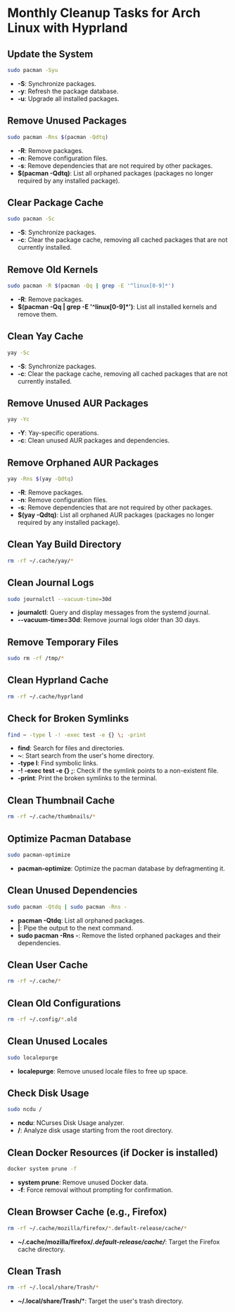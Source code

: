 # Monthly Cleanup Tasks for Arch Linux with Hyprland

## Update the System
```bash
sudo pacman -Syu
```
- **-S**: Synchronize packages.
- **-y**: Refresh the package database.
- **-u**: Upgrade all installed packages.

## Remove Unused Packages
```bash
sudo pacman -Rns $(pacman -Qdtq)
```
- **-R**: Remove packages.
- **-n**: Remove configuration files.
- **-s**: Remove dependencies that are not required by other packages.
- **$(pacman -Qdtq)**: List all orphaned packages (packages no longer required by any installed package).

## Clear Package Cache
```bash
sudo pacman -Sc
```
- **-S**: Synchronize packages.
- **-c**: Clear the package cache, removing all cached packages that are not currently installed.

## Remove Old Kernels
```bash
sudo pacman -R $(pacman -Qq | grep -E '^linux[0-9]*')
```
- **-R**: Remove packages.
- **$(pacman -Qq | grep -E '^linux[0-9]*')**: List all installed kernels and remove them.

## Clean Yay Cache
```bash
yay -Sc
```
- **-S**: Synchronize packages.
- **-c**: Clear the package cache, removing all cached packages that are not currently installed.

## Remove Unused AUR Packages
```bash
yay -Yc
```
- **-Y**: Yay-specific operations.
- **-c**: Clean unused AUR packages and dependencies.

## Remove Orphaned AUR Packages
```bash
yay -Rns $(yay -Qdtq)
```
- **-R**: Remove packages.
- **-n**: Remove configuration files.
- **-s**: Remove dependencies that are not required by other packages.
- **$(yay -Qdtq)**: List all orphaned AUR packages (packages no longer required by any installed package).

## Clean Yay Build Directory
```bash
rm -rf ~/.cache/yay/*
```

## Clean Journal Logs
```bash
sudo journalctl --vacuum-time=30d
```
- **journalctl**: Query and display messages from the systemd journal.
- **--vacuum-time=30d**: Remove journal logs older than 30 days.

## Remove Temporary Files
```bash
sudo rm -rf /tmp/*
```

## Clean Hyprland Cache
```bash
rm -rf ~/.cache/hyprland
```

## Check for Broken Symlinks
```bash
find ~ -type l -! -exec test -e {} \; -print
```
- **find**: Search for files and directories.
- **~**: Start search from the user's home directory.
- **-type l**: Find symbolic links.
- **-! -exec test -e {} \;**: Check if the symlink points to a non-existent file.
- **-print**: Print the broken symlinks to the terminal.

## Clean Thumbnail Cache
```bash
rm -rf ~/.cache/thumbnails/*
```

## Optimize Pacman Database
```bash
sudo pacman-optimize
```
- **pacman-optimize**: Optimize the pacman database by defragmenting it.

## Clean Unused Dependencies
```bash
sudo pacman -Qtdq | sudo pacman -Rns -
```
- **pacman -Qtdq**: List all orphaned packages.
- **|**: Pipe the output to the next command.
- **sudo pacman -Rns -**: Remove the listed orphaned packages and their dependencies.

## Clean User Cache
```bash
rm -rf ~/.cache/*
```

## Clean Old Configurations
```bash
rm -rf ~/.config/*.old
```

## Clean Unused Locales
```bash
sudo localepurge
```
- **localepurge**: Remove unused locale files to free up space.

## Check Disk Usage
```bash
sudo ncdu /
```
- **ncdu**: NCurses Disk Usage analyzer.
- **/**: Analyze disk usage starting from the root directory.

## Clean Docker Resources (if Docker is installed)
```bash
docker system prune -f
```
- **system prune**: Remove unused Docker data.
- **-f**: Force removal without prompting for confirmation.

## Clean Browser Cache (e.g., Firefox)
```bash
rm -rf ~/.cache/mozilla/firefox/*.default-release/cache/*
```
- **~/.cache/mozilla/firefox/*.default-release/cache/***: Target the Firefox cache directory.

## Clean Trash
```bash
rm -rf ~/.local/share/Trash/*
```
- **~/.local/share/Trash/***: Target the user's trash directory.